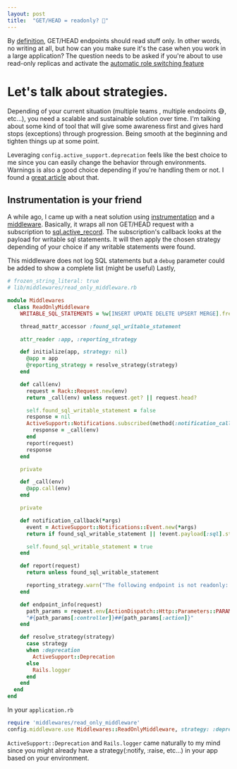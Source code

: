```yaml
---
layout: post
title:  "GET/HEAD = readonly? 🤔"
---
```


By [definition](https://restfulapi.net/http-methods/#get), GET/HEAD endpoints should read stuff only. In other words, no writing at all, but how can you make sure it's the case when you work in a large application? The question needs to be asked
if you're about to use read-only replicas and activate the [automatic role switching feature](https://guides.rubyonrails.org/active_record_multiple_databases.html#activating-automatic-role-switching)

# Let's talk about strategies.

Depending of your current situation (multiple teams , multiple endpoints 😅, etc...), you need a scalable and sustainable solution over time.
I'm talking about some kind of tool that will give some awareness first and gives hard stops (exceptions) through progression.
Being smooth at the beginning and tighten things up at some point.

Leveraging `config.active_support.deprecation` feels like the best choice to me since you can easily change the behavior through environments.
Warnings is also a good choice depending if you're handling them or not. I found a [great article](https://www.bugsnag.com/blog/managing-warnings-in-ruby) about that. 

## Instrumentation is your friend

A while ago, I came up with a neat solution using [instrumentation](https://guides.rubyonrails.org/active_support_instrumentation.html) and a [middleware](https://guides.rubyonrails.org/rails_on_rack.html).
Basically, it wraps all non GET/HEAD request with a subscription to [sql.active_record](https://guides.rubyonrails.org/active_support_instrumentation.html#active-record).
The subscription's callback looks at the payload for writable sql statements. It will then apply the chosen strategy depending of your choice if any writable statements were found.

This middleware does not log SQL statements but a `debug` parameter could be added to show a complete list (might be useful)
Lastly, 
```ruby
# frozen_string_literal: true
# lib/middlewares/read_only_middleware.rb

module Middlewares
  class ReadOnlyMiddleware
    WRITABLE_SQL_STATEMENTS = %w[INSERT UPDATE DELETE UPSERT MERGE].freeze

    thread_mattr_accessor :found_sql_writable_statement

    attr_reader :app, :reporting_strategy

    def initialize(app, strategy: nil)
      @app = app
      @reporting_strategy = resolve_strategy(strategy)
    end

    def call(env)
      request = Rack::Request.new(env)
      return _call(env) unless request.get? || request.head?

      self.found_sql_writable_statement = false
      response = nil
      ActiveSupport::Notifications.subscribed(method(:notification_callback), 'sql.active_record') do
        response = _call(env)
      end
      report(request)
      response
    end

    private

    def _call(env)
      @app.call(env)
    end

    private

    def notification_callback(*args)
      event = ActiveSupport::Notifications::Event.new(*args)
      return if found_sql_writable_statement || !event.payload[:sql].start_with?(*WRITABLE_SQL_STATEMENTS)

      self.found_sql_writable_statement = true
    end

    def report(request)
      return unless found_sql_writable_statement

      reporting_strategy.warn("The following endpoint is not readonly: #{endpoint_info(request)}")
    end

    def endpoint_info(request)
      path_params = request.env[ActionDispatch::Http::Parameters::PARAMETERS_KEY]
      "#{path_params[:controller]}##{path_params[:action]}"
    end

    def resolve_strategy(strategy)
      case strategy
      when :deprecation
        ActiveSupport::Deprecation
      else
        Rails.logger
      end
    end
  end
end

```
In your `application.rb`
```ruby
require 'middlewares/read_only_middleware'
config.middleware.use Middlewares::ReadOnlyMiddleware, strategy: :deprecation
```

`ActiveSupport::Deprecation` and `Rails.logger` came naturally to my mind since you might already have a strategy(:notify, :raise, etc...) in your app based on your environment.










